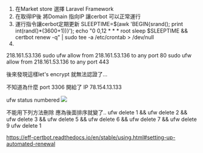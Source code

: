 1. 在Market store 選擇 Laravel Framework
2. 在取得IP後 將Domain 指向IP 讓cerbot 可以正常運行
3. 運行指令讓cerbot定期更新
SLEEPTIME=$(awk 'BEGIN{srand(); print int(rand()*(3600+1))}'); echo "0 0,12 * * * root sleep $SLEEPTIME && certbot renew -q" | sudo tee -a /etc/crontab > /dev/null
5. 

218.161.53.136
sudo ufw allow from 218.161.53.136 to any port 80
sudo ufw allow from 218.161.53.136 to any port 443

後來發現這樣let's encrypt 就無法認證了...

不知道為什麼 port 3306 開給了 IP 78.154.13.133  

ufw status numbered
![](https://i.imgur.com/2eKZMHp.png)

不能用下列方法刪除 應為後面排序就變了..
ufw delete 1 &&
ufw delete 2 &&
ufw delete 3 &&
ufw delete 5 &&
ufw delete 6 &&
ufw delete 7 &&
ufw delete 9
ufw delete 1





https://eff-certbot.readthedocs.io/en/stable/using.html#setting-up-automated-renewal